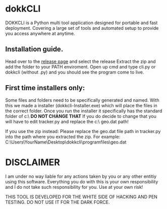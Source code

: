 # dokkCLI
DOKKCLI is a Python multi tool application designed for portable and fast deployment.
Covering a large set of tools and automated setup to provide you access anywhere at anytime.


## Installation guide.
Head over to the [release page](https://github.com/SenpaiDesi/dokkCLI/releases) and select the release
Extract the zip and add the folder to your PATH enviroment.
Open up cmd and type cli.py or dokkcli (without .py)  and you should see the program come to live.

## First time installers only:
Some files and folders need to be specifically generated and named.
With this we made a installer (dokkcli-Installer.exe) which will place the files in the correct folder.
Once you run the installer it specifically has the standard folder of c:\ **DO NOT CHANGE THAT**
If you do decide to change that you will have to edit tracker.py and replace the c:\ geo.dat path!

If you use the zip instead:
Please replace the geo.dat file path in tracker.py into the path where you extracted the zip. 
For example: C:\Users\YourName\Desktop\dokkcli\programfiles\geo.dat


# DISCLAIMER
I am under no way liable for any actions taken by you or any other entitiy using this software.
Everything you do with this is your own responsibility and I do not take such responsibility for you.
Use at your own risk!

THIS TOOL IS DEVELOPED FOR THE WHITE SIDE OF HACKING AND PEN TESTING. DO NOT USE IT  FOR THE DARK FORCE.
